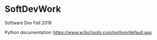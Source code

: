 # SoftDevWork
Software Dev Fall 2019

Python documentation: https://www.w3schools.com/python/default.asp
